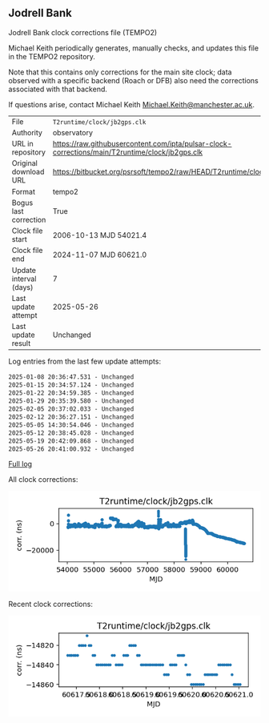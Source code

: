 
## Jodrell Bank

Jodrell Bank clock corrections file (TEMPO2)

Michael Keith periodically generates, manually checks, and updates
this file in the TEMPO2 repository.

Note that this contains only corrections for the main site clock;
data observed with a specific backend (Roach or DFB) also
need the corrections associated with that backend.

If questions arise, contact Michael Keith
<Michael.Keith@manchester.ac.uk>.

|     |     |
|:--- |:--- |
| File | `T2runtime/clock/jb2gps.clk` |
| Authority | observatory |
| URL in repository | <https://raw.githubusercontent.com/ipta/pulsar-clock-corrections/main/T2runtime/clock/jb2gps.clk> |
| Original download URL | <https://bitbucket.org/psrsoft/tempo2/raw/HEAD/T2runtime/clock/jb2gps.clk> |
| Format | tempo2 |
| Bogus last correction | True |
| Clock file start | 2006-10-13 MJD 54021.4 |
| Clock file end | 2024-11-07 MJD 60621.0 |
| Update interval (days) | 7 |
| Last update attempt | 2025-05-26 |
| Last update result | Unchanged |

Log entries from the last few update attempts:
```
2025-01-08 20:36:47.531 - Unchanged
2025-01-15 20:34:57.124 - Unchanged
2025-01-22 20:34:59.385 - Unchanged
2025-01-29 20:35:39.580 - Unchanged
2025-02-05 20:37:02.033 - Unchanged
2025-02-12 20:36:27.151 - Unchanged
2025-05-05 14:30:54.046 - Unchanged
2025-05-12 20:38:45.028 - Unchanged
2025-05-19 20:42:09.868 - Unchanged
2025-05-26 20:41:00.932 - Unchanged
```
[Full log](https://raw.githubusercontent.com/ipta/pulsar-clock-corrections/main/log/T2runtime/clock/jb2gps.clk.log)


All clock corrections:

![plot of all clock corrections](jb2gps.clk.png "All corrections")

Recent clock corrections:

![plot of recent clock corrections](jb2gps.clk.short.png "Recent corrections")

